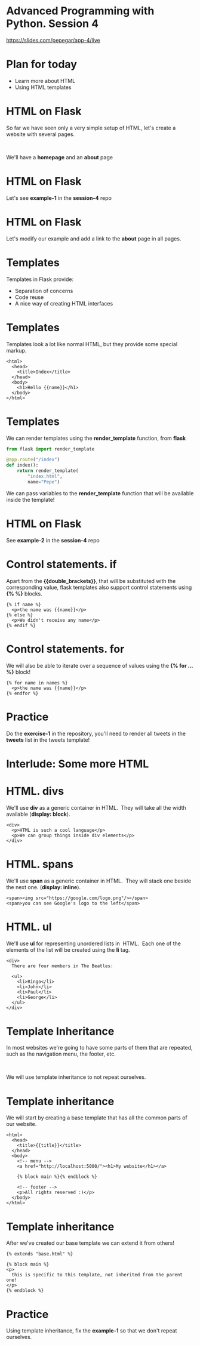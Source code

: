 Advanced Programming with Python. Session 4
===========================================

https://slides.com/pepegar/app-4/live

Plan for today
==============

-   Learn more about HTML
-   Using HTML templates

HTML on Flask
=============

So far we have seen only a very simple setup of HTML, let\'s create a
website with several pages.

 

We\'ll have a **homepage** and an **about** page

HTML on Flask
=============

Let\'s see **example-1** in the **session-4** repo

HTML on Flask
=============

Let\'s modify our example and add a link to the **about** page in all
pages.

Templates
=========

Templates in Flask provide:

-   Separation of concerns
-   Code reuse
-   A nice way of creating HTML interfaces

Templates
=========

Templates look a lot like normal HTML, but they provide some special
markup.

``` {.xml}
<html>
  <head>
    <title>Index</title>
  </head>
  <body>
    <h1>Hello {{name}}</h1>
  </body>
</html>
```

Templates
=========

We can render templates using the **render\_template** function, from
**flask**

```python
from flask import render_template

@app.route("/index")
def index():
    return render_template(
        "index.html",
        name="Pepe")
```

We can pass variables to the **render\_template** function that will be
available inside the template!

HTML on Flask
=============

See **example-2** in the **session-4** repo

Control statements. **if**
==========================

Apart from the **{{double\_brackets}}**, that will be substituted with
the corresponding value, flask templates also support control statements
using **{% %}** blocks.

``` {.xml}
{% if name %}
  <p>the name was {{name}}</p>
{% else %}
  <p>We didn't receive any name</p>
{% endif %}
```

Control statements. **for**
===========================

We will also be able to iterate over a sequence of values using the **{%
for \... %}** block!

``` {.xml}
{% for name in names %}
  <p>the name was {{name}}</p>
{% endfor %}
```

Practice
========

Do the **exercise-1** in the repository, you\'ll need to render all
tweets in the **tweets** list in the tweets template!

Interlude: **Some more HTML**
=============================

HTML. **divs**
==============

We\'ll use **div** as a generic container in HTML.  They will take all
the width available (**display: block**).

``` {.xml}
<div>
  <p>HTML is such a cool language</p>
  <p>We can group things inside div elements</p>
</div>
```

HTML. **spans**
===============

We\'ll use **span** as a generic container in HTML.  They will stack one
beside the next one. (**display: inline**).

``` {.xml}
<span><img src="https://google.com/logo.png"/></span>
<span>you can see Google's logo to the left</span>
```

HTML. **ul**
============

We\'ll use **ul** for representing unordered lists in  HTML.  Each one
of the elements of the list will be created using the **li** tag.

``` {.xml}
<div>
  There are four members in The Beatles:
  
  <ul>
    <li>Ringo</li>
    <li>John</li>
    <li>Paul</li>
    <li>George</li>
  </ul>
</div>
```

Template Inheritance
====================

In most websites we\'re going to have some parts of them that are
repeated, such as the navigation menu, the footer, etc.

 

We will use template inheritance to not repeat ourselves.

Template inheritance
====================

We will start by creating a base template that has all the common parts
of our website.

``` {.xml}
<html>
  <head>
    <title>{{title}}</title>
  </head>
  <body>
    <!-- menu -->
    <a href="http://localhost:5000/"><h1>My website</h1></a>
    
    {% block main %}{% endblock %}
    
    <!-- footer -->
    <p>All rights reserved :)</p>
  </body>
</html>
```

Template inheritance
====================

After we\'ve created our base template we can extend it from others!

``` {.xml}
{% extends "base.html" %}

{% block main %}
<p>
  this is specific to this template, not inherited from the parent one!
</p>
{% endblock %}
```

Practice
========

Using template inheritance, fix the **example-1** so that we don\'t
repeat ourselves.
